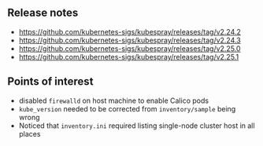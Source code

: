 ## Release notes

- https://github.com/kubernetes-sigs/kubespray/releases/tag/v2.24.2
- https://github.com/kubernetes-sigs/kubespray/releases/tag/v2.24.3
- https://github.com/kubernetes-sigs/kubespray/releases/tag/v2.25.0
- https://github.com/kubernetes-sigs/kubespray/releases/tag/v2.25.1
## Points of interest

- disabled `firewalld` on host machine to enable Calico pods
- `kube_version` needed to be corrected from `inventory/sample` being wrong
- Noticed that `inventory.ini` required listing single-node cluster host in all places